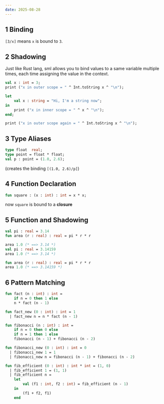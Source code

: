 ```yaml
---
date: 2025-08-28
---
```

## 1 Binding

`[3/x]` means `x` is bound to `3`. 

## 2 Shadowing

Just like Rust lang, sml allows you to bind values to a same variable multiple times, each time assigning the value in the context.

```sml
val x : int = 3;
print ("x in outer scope = " ^ Int.toString x ^ "\n");

let
    val x : string = "Hi, I'm a string now";
in
    print ("x in inner scope = " ^ x ^ "\n");
end;

print ("x in outer scope again = " ^ Int.toString x ^ "\n");
```

## 3 Type Aliases

```sml
type float  real;
type point = float * float;
val p : point = (1.0, 2.6);
```

(creates the binding `[(1.0, 2.6)/p]`)

## 4 Function Declaration

```sml
fun square : (x : int) : int = x * x;
```

now `square` is bound to a **closure**

## 5 Function and Shadowing

```sml
val pi : real = 3.14
fun area (r : real) : real = pi * r * r

area 1.0 (* ==> 3.14 *)
val pi : real = 3.14159
area 1.0 (* ==> 3.14 *)

fun area (r : real) : real = pi * r * r
area 1.0 (* ==> 3.14159 *)
```

## 6 Pattern Matching

```sml
fun fact (n : int) : int =
    if n = 0 then 1 else
    n * fact (n - 1)

fun fact_new (0 : int) : int = 1
  | fact_new n = n * fact (n - 1)
```

```sml
fun fibonacci (n : int) : int =
    if n = 0 then 0 else
    if n = 1 then 1 else
    fibonacci (n - 1) + fibonacci (n - 2)

fun fibonacci_new (0 : int) : int = 0
  | fibonacci_new 1 = 1
  | fibonacci_new n = fibonacci (n - 1) + fibonacci (n - 2)

fun fib_efficient (0 : int) : int * int = (1, 0)
  | fib_efficient 1 = (1, 1)
  | fib_efficient n =
    let
        val (f1 : int, f2 : int) = fib_efficient (n - 1)
    in
        (f1 + f2, f1)
    end
```
